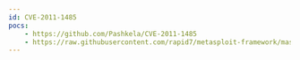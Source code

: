 ```yaml
---
id: CVE-2011-1485
pocs:
    - https://github.com/Pashkela/CVE-2011-1485
    - https://raw.githubusercontent.com/rapid7/metasploit-framework/master/modules/exploits/linux/local/pkexec.rb
---
```

